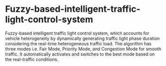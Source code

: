 # Fuzzy-based-intelligent-traffic-light-control-system
Fuzzy-based intelligent traffic light control system, which accounts for vehicle heterogeneity by dynamically generating traffic light phase duration considering the real-time heterogeneous traffic load. The algorithm has three modes i.e. Fair Mode, Priority Mode, and Congestion Mode for smooth traffic. It automatically activates and switches to the best mode based on the real-traffic conditions.

